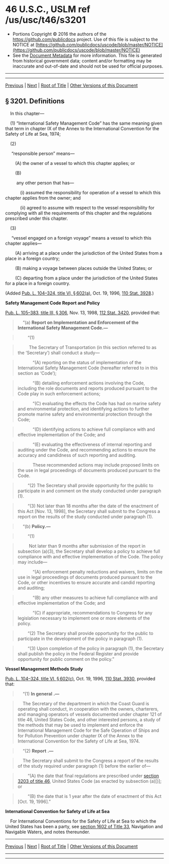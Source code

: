 ---
---

# 46 U.S.C., USLM ref /us/usc/t46/s3201

* Portions Copyright © 2016 the authors of the https://github.com/publicdocs project.
  Use of this file is subject to the NOTICE at [https://github.com/publicdocs/uscode/blob/master/NOTICE](https://github.com/publicdocs/uscode/blob/master/NOTICE)
* See the [Document Metadata](././../../../../../..//README.md) for more information.
  This file is generated from historical government data; content and/or formatting may be inaccurate and out-of-date and should not be used for official purposes.

----------
----------

[Previous](./../../../../../..//us/usc/t46/stII/ptB/ch32/m__us_usc_t46_stII_ptB_ch32.md) | [Next](./../../../../../..//us/usc/t46/stII/ptB/ch32/m__us_usc_t46_s3202.md) | [Root of Title](./../../../../../../) | [Other Versions of this Document](https://publicdocs.github.io/go/links?ns=uslm&ref=%2Fus%2Fusc%2Ft46%2Fs3201)

## § 3201. Definitions

    In this chapter—

    (1) “International Safety Management Code” has the same meaning given that term in chapter IX of the Annex to the International Convention for the Safety of Life at Sea, 1974;

    (2)

     “responsible person” means—

        (A) the owner of a vessel to which this chapter applies; or

        (B)

         any other person that has—

            (i) assumed the responsibility for operation of a vessel to which this chapter applies from the owner; and

            (ii) agreed to assume with respect to the vessel responsibility for complying with all the requirements of this chapter and the regulations prescribed under this chapter.

    (3)

     “vessel engaged on a foreign voyage” means a vessel to which this chapter applies—

        (A) arriving at a place under the jurisdiction of the United States from a place in a foreign country;

        (B) making a voyage between places outside the United States; or

        (C) departing from a place under the jurisdiction of the United States for a place in a foreign country.

(Added [Pub. L. 104–324, title VI, § 602(a)][/us/pl/104/324/s602/a], Oct. 19, 1996, [110 Stat. 3928][/us/stat/110/3928].)

 __Safety Management Code Report and Policy__ 

[Pub. L. 105–383, title III, § 306][/us/pl/105/383/s306], Nov. 13, 1998, [112 Stat. 3420][/us/stat/112/3420], provided that:

>     “(a) __Report on Implementation and Enforcement of the International Safety Management Code.—__ 

>         “(1)

>          The Secretary of Transportation (in this section referred to as the ‘Secretary’) shall conduct a study—

>             “(A) reporting on the status of implementation of the International Safety Management Code (hereafter referred to in this section as ‘Code’);

>             “(B) detailing enforcement actions involving the Code, including the role documents and reports produced pursuant to the Code play in such enforcement actions;

>             “(C) evaluating the effects the Code has had on marine safety and environmental protection, and identifying actions to further promote marine safety and environmental protection through the Code;

>             “(D) identifying actions to achieve full compliance with and effective implementation of the Code; and

>             “(E) evaluating the effectiveness of internal reporting and auditing under the Code, and recommending actions to ensure the accuracy and candidness of such reporting and auditing.

>             These recommended actions may include proposed limits on the use in legal proceedings of documents produced pursuant to the Code.

>         “(2) The Secretary shall provide opportunity for the public to participate in and comment on the study conducted under paragraph (1).

>         “(3) Not later than 18 months after the date of the enactment of this Act \[Nov. 13, 1998\], the Secretary shall submit to the Congress a report on the results of the study conducted under paragraph (1).

>     “(b) __Policy.—__ 

>         “(1)

>          Not later than 9 months after submission of the report in subsection (a)(3), the Secretary shall develop a policy to achieve full compliance with and effective implementation of the Code. The policy may include—

>             “(A) enforcement penalty reductions and waivers, limits on the use in legal proceedings of documents produced pursuant to the Code, or other incentives to ensure accurate and candid reporting and auditing;

>             “(B) any other measures to achieve full compliance with and effective implementation of the Code; and

>             “(C) if appropriate, recommendations to Congress for any legislation necessary to implement one or more elements of the policy.

>         “(2) The Secretary shall provide opportunity for the public to participate in the development of the policy in paragraph (1).

>         “(3) Upon completion of the policy in paragraph (1), the Secretary shall publish the policy in the Federal Register and provide opportunity for public comment on the policy.”

 __Vessel Management Methods Study__ 

[Pub. L. 104–324, title VI, § 602(c)][/us/pl/104/324/s602/c], Oct. 19, 1996, [110 Stat. 3930][/us/stat/110/3930], provided that:

>     “(1)  __In general__  __.—__ 

>     The Secretary of the department in which the Coast Guard is operating shall conduct, in cooperation with the owners, charterers, and managing operators of vessels documented under chapter 121 of title 46, United States Code, and other interested persons, a study of the methods that may be used to implement and enforce the International Management Code for the Safe Operation of Ships and for Pollution Prevention under chapter IX of the Annex to the International Convention for the Safety of Life at Sea, 1974.

>     “(2)  __Report__  __.—__ 

>     The Secretary shall submit to the Congress a report of the results of the study required under paragraph (1) before the earlier of—

>         “(A) the date that final regulations are prescribed under [section 3203 of title 46][/us/usc/t46/s3203], United States Code (as enacted by subsection (a)\[)\]; or

>         “(B) the date that is 1 year after the date of enactment of this Act \[Oct. 19, 1996\].”

 __International Convention for Safety of Life at Sea__ 

    For International Conventions for the Safety of Life at Sea to which the United States has been a party, see [section 1602 of Title 33][/us/usc/t33/s1602], Navigation and Navigable Waters, and notes thereunder.

----------

[Previous](./../../../../../..//us/usc/t46/stII/ptB/ch32/m__us_usc_t46_stII_ptB_ch32.md) | [Next](./../../../../../..//us/usc/t46/stII/ptB/ch32/m__us_usc_t46_s3202.md) | [Root of Title](./../../../../../../) | [Other Versions of this Document](https://publicdocs.github.io/go/links?ns=uslm&ref=%2Fus%2Fusc%2Ft46%2Fs3201)

----------
----------

[/us/pl/104/324/s602/a]: https://publicdocs.github.io/go/links?ns=uslm&ref=%2Fus%2Fpl%2F104%2F324%2Fs602%2Fa
[/us/stat/110/3928]: https://publicdocs.github.io/go/links?ns=uslm&ref=%2Fus%2Fstat%2F110%2F3928
[/us/pl/105/383/s306]: https://publicdocs.github.io/go/links?ns=uslm&ref=%2Fus%2Fpl%2F105%2F383%2Fs306
[/us/stat/112/3420]: https://publicdocs.github.io/go/links?ns=uslm&ref=%2Fus%2Fstat%2F112%2F3420
[/us/pl/104/324/s602/c]: https://publicdocs.github.io/go/links?ns=uslm&ref=%2Fus%2Fpl%2F104%2F324%2Fs602%2Fc
[/us/stat/110/3930]: https://publicdocs.github.io/go/links?ns=uslm&ref=%2Fus%2Fstat%2F110%2F3930
[/us/usc/t46/s3203]: https://publicdocs.github.io/go/links?ns=uslm&ref=%2Fus%2Fusc%2Ft46%2Fs3203
[/us/usc/t33/s1602]: https://publicdocs.github.io/go/links?ns=uslm&ref=%2Fus%2Fusc%2Ft33%2Fs1602


